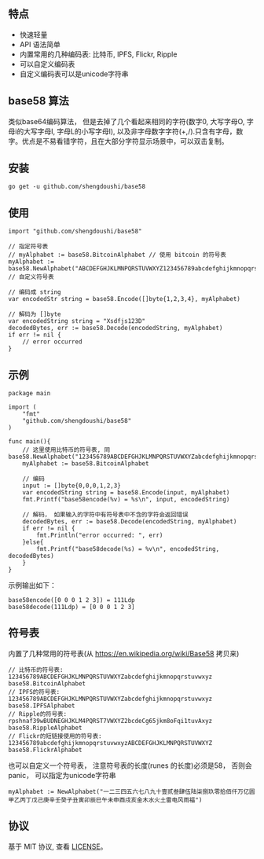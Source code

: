 ## 特点

 * 快速轻量
 * API 语法简单
 * 内置常用的几种编码表: 比特币, IPFS, Flickr, Ripple
 * 可以自定义编码表
 * 自定义编码表可以是unicode字符串

## base58 算法

类似base64编码算法， 但是去掉了几个看起来相同的字符(数字0, 大写字母O, 字母i的大写字母I, 字母L的小写字母l), 以及非字母数字字符(+,/).只含有字母，数字。优点是不易看错字符，且在大部分字符显示场景中，可以双击复制。

## 安装

```golang
go get -u github.com/shengdoushi/base58
```


## 使用

```golang
import "github.com/shengdoushi/base58"
	
// 指定符号表
// myAlphabet := base58.BitcoinAlphabet // 使用 bitcoin 的符号表
myAlphabet := base58.NewAlphabet("ABCDEFGHJKLMNPQRSTUVWXYZ123456789abcdefghijkmnopqrstuvwxyz") // 自定义符号表
	
// 编码成 string 
var encodedStr string = base58.Encode([]byte{1,2,3,4}, myAlphabet)
	
// 解码为 []byte 
var encodedString string = "Xsdfjs123D"
decodedBytes, err := base58.Decode(encodedString, myAlphabet)
if err != nil {
	// error occurred
}
```

## 示例

```golang
package main

import (
	"fmt"
	"github.com/shengdoushi/base58"
)

func main(){
	// 这里使用比特币的符号表, 同 base58.NewAlphabet("123456789ABCDEFGHJKLMNPQRSTUVWXYZabcdefghijkmnopqrstuvwxyz")
	myAlphabet := base58.BitcoinAlphabet
	
	// 编码
	input := []byte{0,0,0,1,2,3}
	var encodedString string = base58.Encode(input, myAlphabet)
	fmt.Printf("base58encode(%v) = %s\n", input, encodedString)
	
	// 解码， 如果输入的字符中有符号表中不含的字符会返回错误
	decodedBytes, err := base58.Decode(encodedString, myAlphabet)
	if err != nil {
		fmt.Println("error occurred: ", err)
	}else{
		fmt.Printf("base58decode(%s) = %v\n", encodedString, decodedBytes)
	}	
}
```

示例输出如下：

```
base58encode([0 0 0 1 2 3]) = 111Ldp
base58decode(111Ldp) = [0 0 0 1 2 3]
```

## 符号表

内置了几种常用的符号表(从 https://en.wikipedia.org/wiki/Base58 拷贝来)

```golang
// 比特币的符号表: 123456789ABCDEFGHJKLMNPQRSTUVWXYZabcdefghijkmnopqrstuvwxyz
base58.BitcoinAlphabet
// IPFS的符号表: 123456789ABCDEFGHJKLMNPQRSTUVWXYZabcdefghijkmnopqrstuvwxyz
base58.IPFSAlphabet
// Ripple的符号表: rpshnaf39wBUDNEGHJKLM4PQRST7VWXYZ2bcdeCg65jkm8oFqi1tuvAxyz
base58.RippleAlphabet
// Flickr的短链接使用的符号表: 123456789abcdefghijkmnopqrstuvwxyzABCDEFGHJKLMNPQRSTUVWXYZ
base58.FlickrAlphabet
```

也可以自定义一个符号表， 注意符号表的长度(runes 的长度)必须是58， 否则会 panic， 可以指定为unicode字符串

```golang
myAlphabet := NewAlphabet("一二三四五六七八九十壹贰叁肆伍陆柒捌玖零拾佰仟万亿圆甲乙丙丁戊己庚辛壬癸子丑寅卯辰巳午未申酉戌亥金木水火土雷电风雨福")
```


## 协议

基于 MIT 协议, 查看 [LICENSE](LICENSE)。


